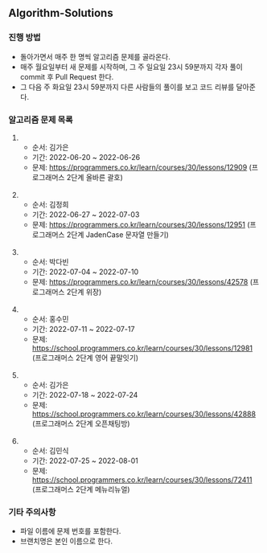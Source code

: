## Algorithm-Solutions

### 진행 방법

- 돌아가면서 매주 한 명씩 알고리즘 문제를 골라온다.
- 매주 월요일부터 새 문제를 시작하며, 그 주 일요일 23시 59분까지 각자 풀이 commit 후 Pull Request 한다.
- 그 다음 주 화요일 23시 59분까지 다른 사람들의 풀이를 보고 코드 리뷰를 달아준다.

### 알고리즘 문제 목록

1.  - 순서: 김가은
    - 기간: 2022-06-20 ~ 2022-06-26
    - 문제: https://programmers.co.kr/learn/courses/30/lessons/12909 (프로그래머스 2단계 올바른 괄호)
    <br>
2.
    - 순서: 김정희
    - 기간: 2022-06-27 ~ 2022-07-03
    - 문제: https://programmers.co.kr/learn/courses/30/lessons/12951 (프로그래머스 2단계 JadenCase 문자열 만들기)
    <br>
3.
    - 순서: 박다빈
    - 기간: 2022-07-04 ~ 2022-07-10
    - 문제: https://programmers.co.kr/learn/courses/30/lessons/42578 (프로그래머스 2단계 위장)
    <br>
4.
    - 순서: 홍수민
    - 기간: 2022-07-11 ~ 2022-07-17
    - 문제: https://school.programmers.co.kr/learn/courses/30/lessons/12981 (프로그래머스 2단계 영어 끝말잇기)
    <br>
5.
    - 순서: 김가은
    - 기간: 2022-07-18 ~ 2022-07-24
    - 문제: https://school.programmers.co.kr/learn/courses/30/lessons/42888 (프로그래머스 2단계 오픈채팅방)
    <br>
6.
    - 순서: 김민식
    - 기간: 2022-07-25 ~ 2022-08-01
    - 문제: https://school.programmers.co.kr/learn/courses/30/lessons/72411 (프로그래머스 2단계 메뉴리뉴얼)

    
    

### 기타 주의사항

- 파일 이름에 문제 번호를 포함한다.
- 브랜치명은 본인 이름으로 한다.
